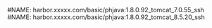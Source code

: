 #NAME: harbor.xxxxx.com/basic/phjava:1.8.0.92_tomcat_7.0.55_ssh
#NAME: harbor.xxxxx.com/basic/phjava:1.8.0.92_tomcat_8.5.20_ssh
